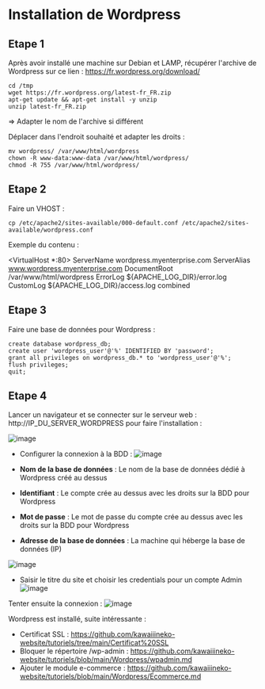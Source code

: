 # Installation de Wordpress

## Etape 1
Après avoir installé une machine sur Debian et LAMP, récupérer l'archive de Wordpress sur ce lien : https://fr.wordpress.org/download/
```
cd /tmp
wget https://fr.wordpress.org/latest-fr_FR.zip
apt-get update && apt-get install -y unzip
unzip latest-fr_FR.zip
```
=> Adapter le nom de l'archive si différent

Déplacer dans l'endroit souhaité et adapter les droits : 
```
mv wordpress/ /var/www/html/wordpress
chown -R www-data:www-data /var/www/html/wordpress/
chmod -R 755 /var/www/html/wordpress/
```

## Etape 2
Faire un VHOST : 
```
cp /etc/apache2/sites-available/000-default.conf /etc/apache2/sites-available/wordpress.conf
```

Exemple du contenu : 

<VirtualHost *:80>
        ServerName wordpress.myenterprise.com
        ServerAlias www.wordpress.myenterprise.com
        DocumentRoot /var/www/html/wordpress
        ErrorLog ${APACHE_LOG_DIR}/error.log
        CustomLog ${APACHE_LOG_DIR}/access.log combined
</VirtualHost>

## Etape 3 
Faire une base de données pour Wordpress : 
```
create database wordpress_db;
create user 'wordpress_user'@'%' IDENTIFIED BY 'password';
grant all privileges on wordpress_db.* to 'wordpress_user'@'%';
flush privileges;
quit;
```

## Etape 4
Lancer un navigateur et se connecter sur le serveur web : http://IP_DU_SERVER_WORDPRESS pour faire l'installation : 

![image](https://github.com/kawaiiineko-website/tutoriels/assets/118014015/136aa9f5-da10-4d9e-984c-76dcda3dec33)

* Configurer la connexion à la BDD :
![image](https://github.com/kawaiiineko-website/tutoriels/assets/118014015/6a670e01-6489-4a2c-bef4-d86583f247ec)

* **Nom de la base de données** : Le nom de la base de données dédié à Wordpress créé au dessus
* **Identifiant** : Le compte crée au dessus avec les droits sur la BDD pour Wordpress
* **Mot de passe** : Le mot de passe du compte crée au dessus avec les droits sur la BDD pour Wordpress
* **Adresse de la base de données** : La machine qui héberge la base de données (IP)

![image](https://github.com/kawaiiineko-website/tutoriels/assets/118014015/82a50aa9-32a7-4526-ab25-c393912a6b02)

* Saisir le titre du site et choisir les credentials pour un compte Admin
![image](https://github.com/kawaiiineko-website/tutoriels/assets/118014015/036050af-e897-4998-836b-000b52d4c8f7)

Tenter ensuite la connexion : 
![image](https://github.com/kawaiiineko-website/tutoriels/assets/118014015/95a9c681-cc25-4359-9b31-cf8916f42976)

Wordpress est installé, suite intéressante : 
* Certificat SSL : https://github.com/kawaiiineko-website/tutoriels/tree/main/Certificat%20SSL
* Bloquer le répertoire /wp-admin : https://github.com/kawaiiineko-website/tutoriels/blob/main/Wordpress/wpadmin.md
* Ajouter le module e-commerce : https://github.com/kawaiiineko-website/tutoriels/blob/main/Wordpress/Ecommerce.md
